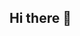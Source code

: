 ## Hi there 👋

<!--
# Welcome to My Profile!

- 👋 Hi, I'm Yuanyuan (Amber) Tan
- 🌱 Currently learning: Machine Learning
- 💼 Working on:  Biostatistics MS
- 📫 Reach me: yyuantan02@gmail.com
-->
